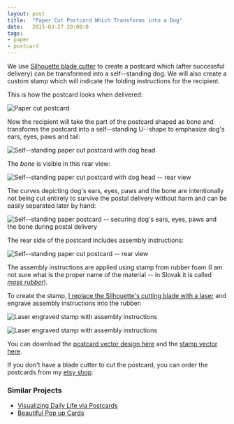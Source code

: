 ```yaml
---
layout: post
title:  "Paper Cut Postcard Which Transforms into a Dog"
date:   2015-03-27 20:00:0
tags:
- paper
- postcard
---
```


We use [Silhouette blade cutter](http://www.silhouetteamerica.com/shop) to create a postcard which (after successful delivery) can be transformed into a self--standing dog.
We will also create a custom stamp which will indicate the folding instructions for the recipient.

This is how the postcard looks when delivered:

![Paper cut postcard]({{site.baseurl}}/images/2015-03-27-postcard/01.jpg "Paper cut postcard")

Now the recipient will take the part of the postcard shaped as bone and transforms the postcard into a self--standing U--shape to emphasize dog's ears, eyes, paws and tail:

![Self--standing paper cut postcard with dog head]({{site.baseurl}}/images/2015-03-27-postcard/02.jpg "Self--standing paper cut postcard with dog head")

The _bone_ is visible in this rear view:

![Self--standing paper cut postcard with dog head -- rear view]({{site.baseurl}}/images/2015-03-27-postcard/03.jpg "Self--standing paper cut postcard with dog head -- rear view")

The curves depicting dog's ears, eyes, paws and the bone are intentionally not being cut entirely to survive the postal delivery without harm and can be easily separated later by hand:

![Self--standing paper postcard -- securing dog's ears, eyes, paws and the bone during postal delivery]({{site.baseurl}}/images/2015-03-27-postcard/03b.jpg "Self--standing paper postcard -- securing dog's ears, eyes, paws and the bone during postal delivery")

The rear side of the postcard includes assembly instructions:

![Self--standing paper cut postcard -- rear view]({{site.baseurl}}/images/2015-03-27-postcard/06.jpg "Self--standing paper cut postcard with dog head -- rear view")

The assembly instructions are applied using stamp from rubber foam (I am not sure what is the proper name of the material -- in Slovak it is called [_moss rubber_](http://www.hobby-kreativ.sk/hobby-kreativ/eshop/40-1-MACHOVA-GUMA)).

To create the stamp, [I replace the Silhouette's cutting blade with a laser](https://petervojtek.github.io/diy/2015/03/02/how-to-replace-silhouette-blade-with-laser.html) and engrave assembly instructions into the rubber:

![Laser engraved stamp with assembly instructions]({{site.baseurl}}/images/2015-03-27-postcard/04.jpg "Laser engraved stamp with assembly instructions")

![Laser engraved stamp with assembly instructions]({{site.baseurl}}/images/2015-03-27-postcard/05.jpg "Laser engraved stamp with assembly instructions")

You can download the [postcard vector design here]({{site.baseurl}}/images/2015-03-27-postcard/postcard-cut-ready.svg) and the [stamp vector here]({{site.baseurl}}/images/2015-03-27-postcard/postcard-folding-instructions.svg).

If you don't have a blade cutter to cut the postcard, you can order the postcards from my [etsy shop](https://www.etsy.com/listing/227791931/2-paper-cut-postcards-transformable-into).

### Similar Projects

* [Visualizing Daily Life via Postcards](http://thecreatorsproject.vice.com/blog/inside-dear-data-a-year-long-experiment-in-visualizing-daily-life)
* [Beautiful Pop up Cards](https://www.etsy.com/listing/129906527/handmade-vintage-sailboat-pop-up-card-3d)


